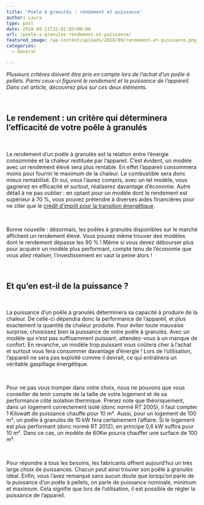 ```yaml
---
title: 'Poele à granulés : rendement et puissance'
author: Laura
type: post
date: 2018-09-11T22:01:03+00:00
url: /poele-a-granules-rendement-et-puissance/
featured_image: /wp-content/uploads/2018/09/rendement-et-puissance.png
categories:
  - Général

---
```

_Plusieurs critères doivent être pris en compte lors de l’achat d’un poêle à pellets. Parmi ceux-ci figurent le rendement et la puissance de l’appareil. Dans cet article, découvrez plus sur ces deux éléments._ 

&nbsp;

## Le rendement : un critère qui déterminera l’efficacité de votre poêle à granulés

&nbsp;

Le rendement d’un poêle à granulés est la relation entre l’énergie consommée et la chaleur restituée par l’appareil. C’est évident, un modèle avec un rendement élevé sera plus rentable. En effet l’appareil consommera moins pour fournir le maximum de la chaleur. Le combustible sera donc mieux rentabilisé. Eh oui, vous l’aurez compris, avec un tel modèle, vous gagnerez en efficacité et surtout, réaliserez davantage d’économie. Autre détail à ne pas oublier : en optant pour un modèle dont le rendement est supérieur à 70 %, vous pouvez prétendre à diverses aides financières pour ne citer que le <a href="https://www.impots.gouv.fr/portail/particulier/le-credit-dimpot-transition-energetique" target="_blank" rel="noopener">crédit d’impôt pour la transition énergétique</a>.

&nbsp;

Bonne nouvelle : désormais, les poêles à granulés disponibles sur le marché affichent un rendement élevé. Vous pouvez même trouver des modèles dont le rendement dépasse les 90 % ! Même si vous devez débourser plus pour acquérir un modèle plus performant, compte tenu de l’économie que vous allez réaliser, l’investissement en vaut la peine alors !

&nbsp;

## Et qu’en est-il de la puissance ?

&nbsp;

La puissance d’un poêle à granulés déterminera sa capacité à produire de la chaleur. De celle-ci dépendra donc la performance de l’appareil, et plus exactement la quantité de chaleur produite. Pour éviter toute mauvaise surprise, choisissez bien la puissance de votre poêle à granulés. Avec un modèle qui n’est pas suffisamment puissant, attendez-vous à un manque de confort. En revanche, un modèle trop puissant vous coûtera cher à l’achat et surtout vous fera consommer davantage d’énergie ! Lors de l’utilisation, l’appareil ne sera pas exploité comme il devrait, ce qui entraînera un véritable gaspillage énergétique.

&nbsp;

Pour ne pas vous tromper dans votre choix, nous ne pouvons que vous conseiller de tenir compte de la taille de votre logement et de sa performance côté isolation thermique. Prenez note que théoriquement, dans un logement correctement isolé (donc normé RT 2005), il faut compter 1 Kilowatt de puissance chauffe pour 10 m². Aussi, pour un logement de 100 m², un poêle à granulés de 10 kW fera certainement l’affaire. Si le logement est plus performant (donc normé RT 2012), en principe 0,6 kW suffira pour 10 m². Dans ce cas, un modèle de 60Kw pourra chauffer une surface de 100 m².

&nbsp;

Pour répondre à tous les besoins, les fabricants offrent aujourd’hui un très large choix de puissances. Chacun peut ainsi trouver son poêle à granulés idéal. Enfin, vous l’avez remarqué sans aucun doute que lorsqu’on parle de la puissance d’un poêle à pellets, on parle de puissance nominale, minimum et maximum. Cela signifie que lors de l’utilisation, il est possible de régler la puissance de l’appareil.

&nbsp;